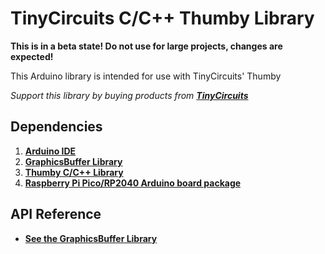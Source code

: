 # TinyCircuits C/C++ Thumby Library

**This is in a beta state! Do not use for large projects, changes are expected!**

This Arduino library is intended for use with TinyCircuits' Thumby

*Support this library by buying products from **[TinyCircuits](https://tinycircuits.com/)***

## Dependencies

1. **[Arduino IDE](https://www.arduino.cc/en/software)**
2. **[GraphicsBuffer Library](https://github.com/TinyCircuits/TinyCircuits-GraphicsBuffer-Lib)**
3. **[Thumby C/C++ Library](www.needthisstill.com)**
4. **[Raspberry Pi Pico/RP2040 Arduino board package](https://github.com/earlephilhower/arduino-pico)**

## API Reference
* **[See the GraphicsBuffer Library](https://github.com/TinyCircuits/TinyCircuits-GraphicsBuffer-Lib/blob/master/README.md)**